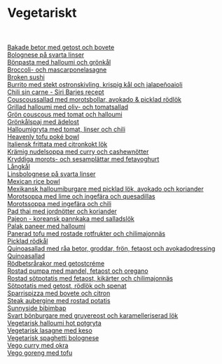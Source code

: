 # Vegetariskt<br/><br/>

[Bakade betor med getost och bovete](/recipes/vegetariskt/bakade-betor-med-getost-och-bovete.md)<br/>[Bolognese på svarta linser](/recipes/vegetariskt/bolognese-pa-svarta-linser.md)<br/>[Bönpasta med halloumi och grönkål](/recipes/vegetariskt/bonpasta-med-halloumi-och-gronkal.md)<br/>[Broccoli- och mascarponelasagne](/recipes/vegetariskt/broccoli--och-mascarponelasagne.md)<br/>[Broken sushi](/recipes/vegetariskt/broken-sushi.md)<br/>[Burrito med stekt ostronskivling, krispig kål och jalapeñoaioli](/recipes/vegetariskt/burrito-med-stekt-ostronskivling-krispig-kal-och-jalapeñoaioli.md)<br/>[Chili sin carne - Siri Barjes recept](/recipes/vegetariskt/chili-sin-carne---siri-barjes-recept.md)<br/>[Couscoussallad med morotsbollar, avokado & picklad rödlök](/recipes/vegetariskt/couscoussallad-med-morotsbollar-avokado-&-picklad-rodlok.md)<br/>[Grillad halloumi med oliv- och tomatsallad](/recipes/vegetariskt/grillad-halloumi-med-oliv--och-tomatsallad.md)<br/>[Grön couscous med tomat och halloumi](/recipes/vegetariskt/gron-couscous-med-tomat-och-halloumi.md)<br/>[Grönkålspaj med ädelost](/recipes/vegetariskt/gronkalspaj-med-adelost.md)<br/>[Halloumigryta med tomat, linser och chili](/recipes/vegetariskt/halloumigryta-med-tomat-linser-och-chili.md)<br/>[Heavenly tofu poké bowl](/recipes/vegetariskt/heavenly-tofu-poké-bowl.md)<br/>[Italiensk frittata med citronkokt lök](/recipes/vegetariskt/italiensk-frittata-med-citronkokt-lok.md)<br/>[Krämig nudelsoppa med curry och cashewnötter](/recipes/vegetariskt/kramig-nudelsoppa-med-curry-och-cashewnotter.md)<br/>[Kryddiga morots- och sesamplättar med fetayoghurt](/recipes/vegetariskt/kryddiga-morots--och-sesamplattar-med-fetayoghurt.md)<br/>[Långkål](/recipes/vegetariskt/langkal.md)<br/>[Linsbolognese på svarta linser](/recipes/vegetariskt/linsbolognese-pa-svarta-linser.md)<br/>[Mexican rice bowl](/recipes/vegetariskt/mexican-rice-bowl.md)<br/>[Mexikansk halloumiburgare med picklad lök, avokado och koriander](/recipes/vegetariskt/mexikansk-halloumiburgare-med-picklad-lok-avokado-och-koriander.md)<br/>[Morotsoppa med lime och ingefära och quesadillas](/recipes/vegetariskt/morotsoppa-med-lime-och-ingefara-och-quesadillas.md)<br/>[Morotssoppa med ingefära och chili](/recipes/vegetariskt/morotssoppa-med-ingefara-och-chili.md)<br/>[Pad thai med jordnötter och koriander](/recipes/vegetariskt/pad-thai-med-jordnotter-och-koriander.md)<br/>[Pajeon - koreansk pannkaka med salladslök](/recipes/vegetariskt/pajeon---koreansk-pannkaka-med-salladslok.md)<br/>[Palak paneer med halloumi](/recipes/vegetariskt/palak-paneer-med-halloumi.md)<br/>[Panerad tofu med rostade rotfrukter och chilimajonnäs](/recipes/vegetariskt/panerad-tofu-med-rostade-rotfrukter-och-chilimajonnas.md)<br/>[Picklad rödkål](/recipes/vegetariskt/picklad-rodkal.md)<br/>[Quinoasallad med råa betor, groddar, frön, fetaost och avokadodressing](/recipes/vegetariskt/quinoasallad-med-raa-betor-groddar,-fron,-fetaost-och-avokadodressing.md)<br/>[Quinoasallad](/recipes/vegetariskt/quinoasallad.md)<br/>[Rödbetsrårakor med getostcréme](/recipes/vegetariskt/rodbetsrarakor-med-getostcreme.md)<br/>[Rostad pumpa med mandel, fetaost och oregano](/recipes/vegetariskt/rostad-pumpa-med-mandel-fetaost-och-oregano.md)<br/>[Rostad sötpotatis med fetaost, kikärter och chilimajonnäs](/recipes/vegetariskt/rostad-sotpotatis-med-fetaost-kikarter-och-chilimajonnas.md)<br/>[Sötpotatis med getost, rödlök och spenat](/recipes/vegetariskt/sotpotatis-med-getost-rodlok-och-spenat.md)<br/>[Sparrispizza med bovete och citron](/recipes/vegetariskt/sparrispizza-med-bovete-och-citron.md)<br/>[Steak aubergine med rostad potatis](/recipes/vegetariskt/steak-aubergine.md)<br/>[Sunnyside bibimbap](/recipes/vegetariskt/sunnyside-bibimbap.md)<br/>[Svart bönburgare med gruyereost och karamelleriserad lök](/recipes/vegetariskt/svart-bonburgare-med-gruyereost-och-karamelliserad-lok.md)<br/>[Vegetarisk halloumi hot potgryta](/recipes/vegetariskt/vegetarisk-halloumi-hot-potgryta.md)<br/>[Vegetarisk lasagne med keso](/recipes/vegetariskt/vegetarisk-lasagne-med-keso.md)<br/>[Vegetarisk spaghetti bolognese](/recipes/vegetariskt/vegetarisk-spaghetti-bolognese.md)<br/>[Vego curry med okra](/recipes/vegetariskt/vego-curry-med-okra.md)<br/>[Vego goreng med tofu](/recipes/vegetariskt/vego-goreng-med-tofu.md)
